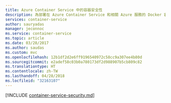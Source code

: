 ```yaml
---
title: Azure Container Service 中的容器安全性
description: 為部署在 Azure Container Service 和相關 Azure 服務的 Docker 容器提供保護時的注意事項。
services: container-service
author: sauryadas
manager: jeconnoc
ms.service: container-service
ms.topic: article
ms.date: 03/28/2017
ms.author: saudas
ms.custom: mvc
ms.openlocfilehash: 12b1df2d2e6ff9196540972c58cc9a307ee4b80d
ms.sourcegitcommit: e2adef58c03b0a780173df2d988907b5cb809c82
ms.translationtype: HT
ms.contentlocale: zh-TW
ms.lasthandoff: 04/28/2018
ms.locfileid: "32163107"
---
```

[!INCLUDE [container-service-security.md](../../../includes/container-service-security.md)]